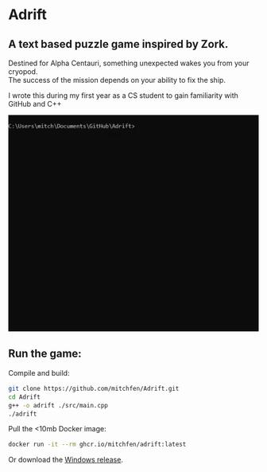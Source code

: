 # Adrift

## A text based puzzle game inspired by Zork.

Destined for Alpha Centauri, something unexpected wakes you from your cryopod.  
The success of the mission depends on your ability to fix the ship.

I wrote this during my first year as a CS student to gain familiarity with GitHub and C++

![adrift gif](./screenshots/adrift_gif.gif)

## Run the game:

Compile and build:

```bash
git clone https://github.com/mitchfen/Adrift.git
cd Adrift
g++ -o adrift ./src/main.cpp
./adrift
```

Pull the <10mb Docker image:

```bash
docker run -it --rm ghcr.io/mitchfen/adrift:latest
```

Or download the [Windows release](https://github.com/mitchfen/Adrift/releases/tag/v1.0).
